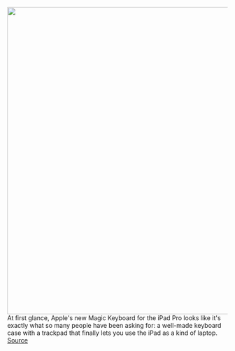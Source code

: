 <img src='https://cdn0.vox-cdn.com/hermano/verge/product/image/9306/SQ_vpavic_042018_3979_0072_copy.jpeg' width='700px' /><br/>
At first glance, Apple's new Magic Keyboard for the iPad Pro looks like it's exactly what so many people have been asking for: a well-made keyboard case with a trackpad that finally lets you use the iPad as a kind of laptop.
<a href='https://www.theverge.com/2020/4/20/21227345/magic-keyboard-ipad-pro-tablet-laptop-review-price-specs-features'> Source <a/>